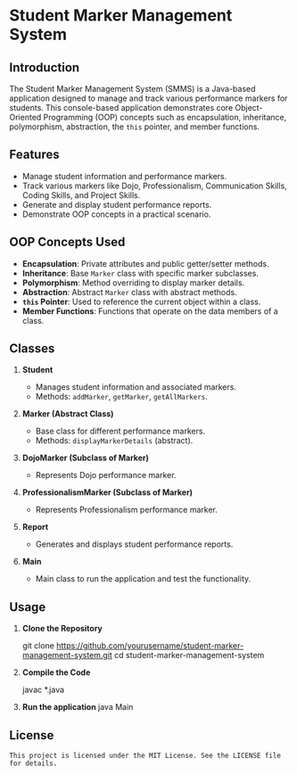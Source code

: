# Student Marker Management System

## Introduction

The Student Marker Management System (SMMS) is a Java-based application designed to manage and track various performance markers for students. This console-based application demonstrates core Object-Oriented Programming (OOP) concepts such as encapsulation, inheritance, polymorphism, abstraction, the `this` pointer, and member functions.

## Features

- Manage student information and performance markers.
- Track various markers like Dojo, Professionalism, Communication Skills, Coding Skills, and Project Skills.
- Generate and display student performance reports.
- Demonstrate OOP concepts in a practical scenario.

## OOP Concepts Used

- **Encapsulation**: Private attributes and public getter/setter methods.
- **Inheritance**: Base `Marker` class with specific marker subclasses.
- **Polymorphism**: Method overriding to display marker details.
- **Abstraction**: Abstract `Marker` class with abstract methods.
- **`this` Pointer**: Used to reference the current object within a class.
- **Member Functions**: Functions that operate on the data members of a class.

## Classes

1. **Student**
   - Manages student information and associated markers.
   - Methods: `addMarker`, `getMarker`, `getAllMarkers`.

2. **Marker (Abstract Class)**
   - Base class for different performance markers.
   - Methods: `displayMarkerDetails` (abstract).

3. **DojoMarker (Subclass of Marker)**
   - Represents Dojo performance marker.

4. **ProfessionalismMarker (Subclass of Marker)**
   - Represents Professionalism performance marker.

5. **Report**
   - Generates and displays student performance reports.

6. **Main**
   - Main class to run the application and test the functionality.

## Usage

1. **Clone the Repository**

   git clone https://github.com/yourusername/student-marker-management-system.git
   cd student-marker-management-system

2. **Compile the Code**

    javac *.java

3. **Run the application**
    java Main

## License

    This project is licensed under the MIT License. See the LICENSE file for details.